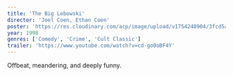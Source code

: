 ```yaml
---
title: 'The Big Lebowski'
director: 'Joel Coen, Ethan Coen'
poster: 'https://res.cloudinary.com/acp/image/upload/v1754248904/3fcd5a66-94a7-4cf5-9f23-47632911a4e0.png'
year: 1998
genres: ['Comedy', 'Crime', 'Cult Classic']
trailer: 'https://www.youtube.com/watch?v=cd-go0oBF4Y'
---
```


Offbeat, meandering, and deeply funny.
